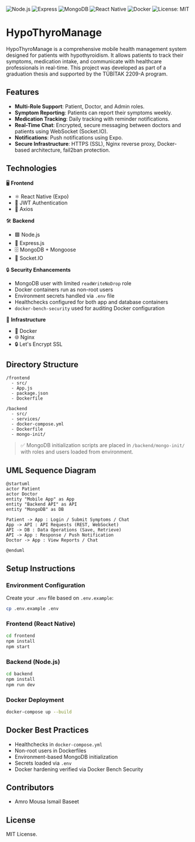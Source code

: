 
![Node.js](https://img.shields.io/badge/Node.js-18.x-brightgreen)
![Express](https://img.shields.io/badge/Express.js-4.x-blue)
![MongoDB](https://img.shields.io/badge/MongoDB-6.x-green)
![React Native](https://img.shields.io/badge/React_Native-0.73-blueviolet)
![Docker](https://img.shields.io/badge/Docker-Ready-blue)
![License: MIT](https://img.shields.io/badge/License-MIT-yellow.svg)

# HypoThyroManage

HypoThyroManage is a comprehensive mobile health management system designed for patients with hypothyroidism. It allows patients to track their symptoms, medication intake, and communicate with healthcare professionals in real-time. This project was developed as part of a graduation thesis and supported by the TÜBİTAK 2209-A program.

## Features

- **Multi-Role Support**: Patient, Doctor, and Admin roles.
- **Symptom Reporting**: Patients can report their symptoms weekly.
- **Medication Tracking**: Daily tracking with reminder notifications.
- **Real-Time Chat**: Encrypted, secure messaging between doctors and patients using WebSocket (Socket.IO).
- **Notifications**: Push notifications using Expo.
- **Secure Infrastructure**: HTTPS (SSL), Nginx reverse proxy, Docker-based architecture, fail2ban protection.

## Technologies

🖥️ **Frontend**  
- ⚛️ React Native (Expo)  
- 🔐 JWT Authentication  
- 📡 Axios

🛠️ **Backend**  
- 🟩 Node.js  
- 🚀 Express.js  
- 🗄️ MongoDB + Mongoose  
- 🔗 Socket.IO

🔒 **Security Enhancements**
- MongoDB user with limited `readWriteNoDrop` role
- Docker containers run as non-root users
- Environment secrets handled via `.env` file
- Healthchecks configured for both app and database containers
- `docker-bench-security` used for auditing Docker configuration

🚢 **Infrastructure**  
- 🐳 Docker  
- 🌐 Nginx  
- 🔒 Let's Encrypt SSL

## Directory Structure

```
/frontend
  - src/
  - App.js
  - package.json
  - Dockerfile

/backend
  - src/
  - services/
  - docker-compose.yml
  - Dockerfile
  - mongo-init/
```

> ✅ MongoDB initialization scripts are placed in `/backend/mongo-init/` with roles and users loaded from environment.

## UML Sequence Diagram

```plantuml
@startuml
actor Patient
actor Doctor
entity "Mobile App" as App
entity "Backend API" as API
entity "MongoDB" as DB

Patient -> App : Login / Submit Symptoms / Chat
App -> API : API Requests (REST, WebSocket)
API -> DB : Data Operations (Save, Retrieve)
API -> App : Response / Push Notification
Doctor -> App : View Reports / Chat

@enduml
```

## Setup Instructions

### Environment Configuration

Create your `.env` file based on `.env.example`:
```bash
cp .env.example .env
```

### Frontend (React Native)
```bash
cd frontend
npm install
npm start
```

### Backend (Node.js)
```bash
cd backend
npm install
npm run dev
```

### Docker Deployment
```bash
docker-compose up --build
```

## Docker Best Practices

- Healthchecks in `docker-compose.yml`
- Non-root users in Dockerfiles
- Environment-based MongoDB initialization
- Secrets loaded via `.env`
- Docker hardening verified via Docker Bench Security

## Contributors

- Amro Mousa Ismail Baseet

## License

MIT License.
